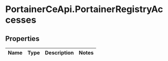 # PortainerCeApi.PortainerRegistryAccesses

## Properties
Name | Type | Description | Notes
------------ | ------------- | ------------- | -------------


